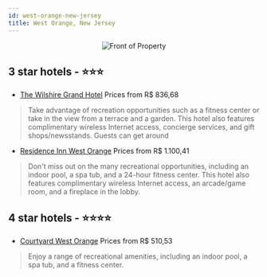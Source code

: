 ```yaml
---
id: west-orange-new-jersey
title: West Orange, New Jersey
---
```


<center><img src="https://i.travelapi.com/hotels/2000000/1010000/1000500/1000460/8f53578b_z.jpg" alt="Front of Property" /></center>


##  3 star hotels - ⭐️⭐️⭐️

-    [The Wilshire Grand Hotel](https://us.hurb.com/hotels/west-orange/the-wilshire-grand-hotel-JNP-JP220519?cmp=18055) Prices from R$ 836,68
   > Take advantage of recreation opportunities such as a fitness center or take in the view from a terrace and a garden. This hotel also features complimentary wireless Internet access, concierge services, and gift shops/newsstands. Guests can get around
-    [Residence Inn West Orange](https://us.hurb.com/hotels/west-orange/residence-inn-west-orange-JNP-JP185738?cmp=18055) Prices from R$ 1.100,41
   > Don't miss out on the many recreational opportunities, including an indoor pool, a spa tub, and a 24-hour fitness center. This hotel also features complimentary wireless Internet access, an arcade/game room, and a fireplace in the lobby.

##  4 star hotels - ⭐️⭐️⭐️⭐️

-    [Courtyard West Orange](https://us.hurb.com/hotels/west-orange/courtyard-west-orange-JNP-JP189172?cmp=18055) Prices from R$ 510,53
   > Enjoy a range of recreational amenities, including an indoor pool, a spa tub, and a fitness center.

